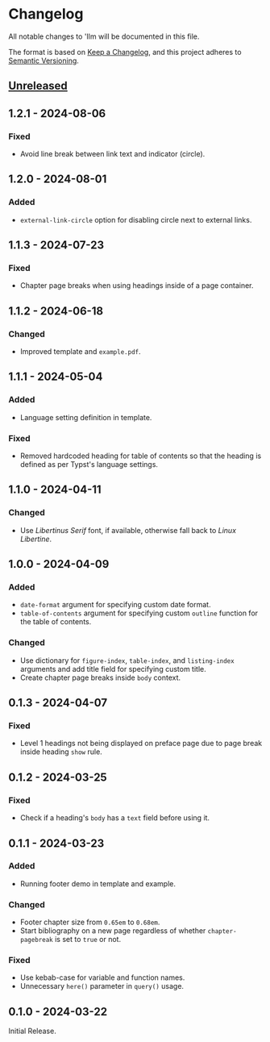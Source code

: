 # Changelog

All notable changes to 'Ilm will be documented in this file.

The format is based on [Keep a Changelog](https://keepachangelog.com/en/1.1.0/),
and this project adheres to [Semantic Versioning](https://semver.org/spec/v2.0.0.html).

<!---
The changes should be grouped using the following categories (in order of precedence):
- Added: for new features.
- Changed: for changes in existing functionality.
- Fixed: for any bug fixes.
- Deprecated: for soon-to-be removed features.
- Removed: for now removed features.
-->

[unreleased]: https://github.com/talal/ilm/compare/v1.2.1...HEAD

## [Unreleased]

## 1.2.1 - 2024-08-06

### Fixed
- Avoid line break between link text and indicator (circle).

## 1.2.0 - 2024-08-01

### Added
- `external-link-circle` option for disabling circle next to external links.

## 1.1.3 - 2024-07-23

### Fixed
- Chapter page breaks when using headings inside of a page container.

## 1.1.2 - 2024-06-18

### Changed

- Improved template and `example.pdf`.

## 1.1.1 - 2024-05-04

### Added

- Language setting definition in template.

### Fixed

- Removed hardcoded heading for table of contents so that the heading is defined as per
  Typst's language settings.

## 1.1.0 - 2024-04-11

### Changed

- Use _Libertinus Serif_ font, if available, otherwise fall back to _Linux Libertine_.

## 1.0.0 - 2024-04-09

### Added

- `date-format` argument for specifying custom date format.
- `table-of-contents` argument for specifying custom `outline` function for the table of
  contents.

### Changed

- Use dictionary for `figure-index`, `table-index`, and `listing-index` arguments and add
  title field for specifying custom title.
- Create chapter page breaks inside `body` context.

## 0.1.3 - 2024-04-07

### Fixed

- Level 1 headings not being displayed on preface page due to page break inside heading
  `show` rule.

## 0.1.2 - 2024-03-25

### Fixed

- Check if a heading's `body` has a `text` field before using it.

## 0.1.1 - 2024-03-23

### Added

- Running footer demo in template and example.

### Changed

- Footer chapter size from `0.65em` to `0.68em`.
- Start bibliography on a new page regardless of whether `chapter-pagebreak` is set to
  `true` or not.

### Fixed

- Use kebab-case for variable and function names.
- Unnecessary `here()` parameter in `query()` usage.

## 0.1.0 - 2024-03-22

Initial Release.
